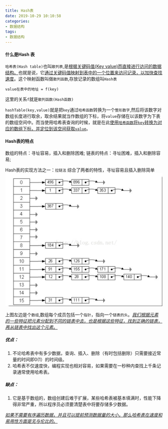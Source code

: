 ```yaml
---
title: Hash表
date: 2019-10-29 10:10:58
categories:
- 数据结构
tags:
- 数据结构
---
```

#### **什么是Hash 表**
`哈希表(Hash table)`也叫`散列表`,是<u>根据关键码值(Key value)而直接进行访问的数据结构。</u>也就是说，它<u>通过关键码值映射到表中的一个位置来访问记录，以加快查找速度</u>。这个映射函数叫做`散列函数`,存放记录的数组叫`Hash表`
```
value在表中的地址 = f(key)
```
这里的关系`f`就是`散列函数(Hash函数)` 

`hashTable(key,value)`就是把`key`通过`哈希函数`转换为一个`整形数字`,然后将该数字对数组长度进行取余，取余结果就当作数组的下标，将`value`存储在以该数字为下表的数组空间中。而当使用哈希表查询的时候，就是在此<u>使用`哈希函数`将`key`转换为对应的数组下标，并定位到该空间获取`value`</u>。

#### **Hash表的特点**
数组的特点：寻址容易，插入和删除困难;
链表的特点：寻址困难，插入和删除容易;

Hash表的实现方法之一：`拉链法`
综合了两者的特性，寻址容易且插入删除简单
![avatar](../WeChatc8421fae6f0d64aa16343957d323351e.png)

上图左边是个`数组`,数组每个成员包括一个`指针`，指向一个`链表的头`。*<u>我们根据元素的一些特征把元素分配到不同的链表中去，也是根据这些特征，找到正确的链表，再从链表中找出这个元素。</u>*

##### **优点**：
1. 不论哈希表中有多少数据，查询、插入、删除（有时包括删除）只需要接近常量的时间即0(1）的时间级。
2. 哈希表不仅速度快，编程实现也相对容易，如果需要在一秒种内查找上千条记录通常使用哈希表。

##### **缺点**：
1. 它是基于数组的，数组创建后难于扩展，某些哈希表被基本填满时，性能下降得非常严重，所以程序员必须要清楚表中将要存储多少数据。

*<u>如果不需要有序遍历数据，并且可以提前预测数据量的大小。那么哈希表在速度和易用性方面是无与伦比的。</u>*

